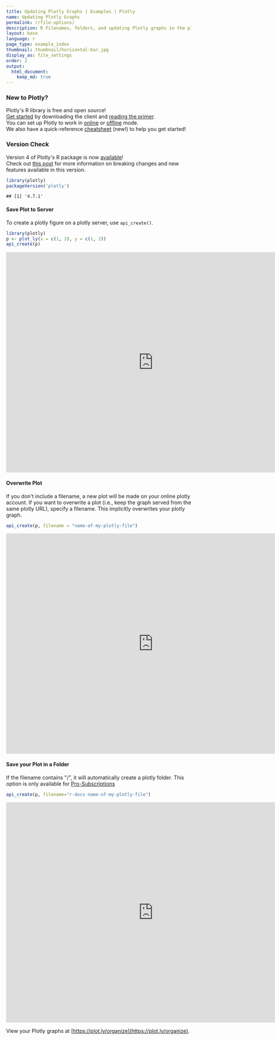 ```yaml
---
title: Updating Plotly Graphs | Examples | Plotly
name: Updating Plotly Graphs
permalink: r/file-options/
description: R Filenames, folders, and updating Plotly graphs in the plotly cloud.
layout: base
language: r
page_type: example_index
thumbnail: thumbnail/horizontal-bar.jpg
display_as: file_settings
order: 2
output:
  html_document:
    keep_md: true
---
```



### New to Plotly?

Plotly's R library is free and open source!<br>
[Get started](https://plot.ly/r/getting-started/) by downloading the client and [reading the primer](https://plot.ly/r/getting-started/).<br>
You can set up Plotly to work in [online](https://plot.ly/r/getting-started/#hosting-graphs-in-your-online-plotly-account) or [offline](https://plot.ly/r/offline/) mode.<br>
We also have a quick-reference [cheatsheet](https://images.plot.ly/plotly-documentation/images/r_cheat_sheet.pdf) (new!) to help you get started!

### Version Check

Version 4 of Plotly's R package is now [available](https://plot.ly/r/getting-started/#installation)!<br>
Check out [this post](http://moderndata.plot.ly/upgrading-to-plotly-4-0-and-above/) for more information on breaking changes and new features available in this version.

```r
library(plotly)
packageVersion('plotly')
```

```
## [1] '4.7.1'
```

#### Save Plot to Server
To create a plotly figure on a plotly server, use `api_create()`.


```r
library(plotly)
p <- plot_ly(x = c(1, 2), y = c(1, 2))
api_create(p)
```

<iframe src="https://plot.ly/~RPlotBot/5459.embed" width="800" height="600" id="igraph" scrolling="no" seamless="seamless" frameBorder="0"> </iframe>

#### Overwrite Plot

If you don't include a filename, a new plot will be made on your online plotly account. If you want to overwrite a plot (i.e., keep the graph served from the same plotly URL), specify a filename. This implicitly overwrites your plotly graph.


```r
api_create(p, filename = "name-of-my-plotly-file")
```

<iframe src="https://plot.ly/~RPlotBot/505.embed" width="800" height="600" id="igraph" scrolling="no" seamless="seamless" frameBorder="0"> </iframe>

#### Save your Plot in a Folder
If the filename contains "/", it will automatically create a plotly folder. This option is only available for [Pro-Subscriptions](https://plot.ly/products/cloud/)


```r
api_create(p, filename="r-docs-name-of-my-plotly-file")
```

<iframe src="https://plot.ly/~RPlotBot/5455.embed" width="800" height="600" id="igraph" scrolling="no" seamless="seamless" frameBorder="0"> </iframe>

View your Plotly graphs at [https://plot.ly/organize](https://plot.ly/organize).
